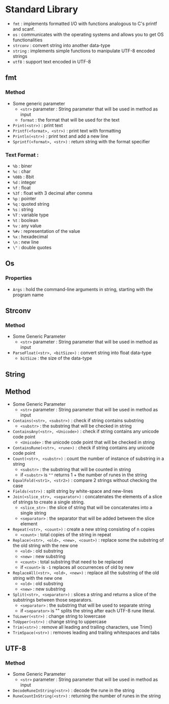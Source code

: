 # Standard Library
- `fmt` : implements formatted I/O with functions analogous to C's printf and scanf.
- `os` : communicates with the operating systems and allows you to get OS functionalities
- `strconv` : convert string into another data-type
- `string` : implements simple functions to manipulate UTF-8 encoded strings
- `utf8` : support text encoded in UTF-8


## fmt

### Method
- Some generic parameter
    - `<str>` parameter : String parameter that will be used in method as input
    - `format` : the format that will be used for the text
- `Print(<str>)` : print text 
- `Printf(<format>, <str>)` : print text with formatting 
- `Println(<str>)` :  print text and add a new line
- `Sprintf(<format>, <str>)` : return string with the format specifier

### Text Format :
- `%b` : biner
- `%c` : char
- `%08b` : 8bit
- `%d` : integer
- `%f` : float
- `%3f` : float with 3 decimal after comma
- `%p` : pointer
- `%q` : quoted string
- `%s` : string
- `%T` : variable type
- `%t` : boolean
- `%v` : any value
- `%#v` : representation of the value
- `%x` : hexadecimal
- `\n` : new line 
- `\"` : double quotes


## Os

### Properties
- `Args` : hold the command-line arguments in string, starting with the program name


## Strconv

### Method
- Some Generic Parameter
    - `<str>` parameter : String parameter that will be used in method as input
- `ParseFloat(<str>, <bitSize>)` : convert string into float data-type 
    - `bitSize` : the size of the data-type 

## String

## Method
- Some Generic Parameter
    - `<str>` parameter : String parameter that will be used in method as input
- `Contains(<str>, <substr>)` :  check if string contains substring
    - `<substr>` : the substring that will be checked in string
- `ContainsAny(<str>, <Unicode>)` :  check if string contains any unicode code point
    - `<Unicode>` : the unicode code point that will be checked in string
- `ContainsRune(<str>, <rune>)` :  check if string contains any unicode code point
- `Count(<str>, <substr>)` :  count the number of instance of substring in a string
    - `<substr>` : the substring that will be counted in string
    - if `<substr>` is `""` returns 1 + the number of runes in the string 
- `EqualFold(<str1>, <str2>)` : compare 2 strings without checking the case
- `Fields(<str>)` : split string by white-space and new-lines
- `Join(<slice_str>, <separator>)` : concatenates the elements of a slice of strings to create a single string.
    - `<slice_str>` : the slice of string that will be concatenates into a single string
    - `<separator>` : the separator that will be added between the slice element
- `Repeat(<str>, <count>)` : create a new string consisting of n copies
    - `<count>` : total copies of the string in repeat
- `Replace(<str>, <old>, <new>, <count>)` : replace some the substring of the old string with the new one
    - `<old>` :  old substring
    - `<new>` :  new substring
    - `<count>` : total substring that need to be replaced
    - if `<count>` is `-1` replaces all occurrences of old by new
- `ReplaceAll(<str>, <old>, <new>)` : replace all the substring of the old string with the new one
    - `<old>` :  old substring
    - `<new>` :  new substring
- `Split(<str>, <separator>)` : slices a string and returns a slice of the substrings between those separators.
    - `<separator>` : the substring that will be used to separate string
    - if `<separator>` is "" splits the string after each UTF-8 rune literal.
- `ToLower(<str>)` : change string to lowercase
- `ToUpper(<str>)` : change string to uppercase
- `Trim(<str>)` : remove all leading and trailing characters, use Trim()
- `TrimSpace(<str>)` : removes leading and trailing whitespaces and tabs


## UTF-8

### Method
- Some Generic Parameter
    - `<str>` parameter : String parameter that will be used in method as input
- `DecodeRuneInString(<str>)` : decode the rune in the string
- `RuneCountInString(<str>)` : returning the number of runes in the string